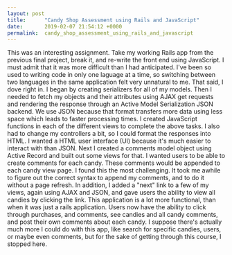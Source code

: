 ```yaml
---
layout: post
title:      "Candy Shop Assessment using Rails and JavaScript"
date:       2019-02-07 21:54:12 +0000
permalink:  candy_shop_assessment_using_rails_and_javascript
---
```



This was an interesting assignment. Take my working Rails app from the previous final project, break it, and re-write the front end using JavaScript. I must admit that it was more difficult than I had anticipated. I've been so used to writing code in only one laguage at a time, so switching between two languages in the same application felt very unnatural to me. That said, I dove right in. I began by creating serializers for all of my models. Then I needed to fetch my objects and their attributes using AJAX get requests and rendering the response through an Active Model Serialization JSON backend. We use JSON because that format transfers more data using less space which leads to faster processing times. I created JavaScript functions in each of the different views to complete the above tasks. I also had to change my controllers a bit, so I could format the responses into HTML. I wanted a HTML user interface (UI) because it's much easier to interact with than JSON. Next I created a comments model object using Active Record and built out some views for that. I wanted users to be able to create comments for each candy. These comments would be appended to each candy view page. I found this the most challenging. It took me awhile to figure out the correct syntax to append my comments, and to do it without a page refresh. In addition, I added a "next" link to a few of my views, again using AJAX and JSON, and gave users the ability to view all candies by clicking the link. This application is a lot more functional, than when it was just a rails application. Users now have the ability to click through purchases, and comments, see candies and all candy comments, and post their own comments about each candy. I suppose there's actually much more I could do with this app, like search for specific candies, users, or maybe even comments, but for the sake of getting through this course, I stopped here.
